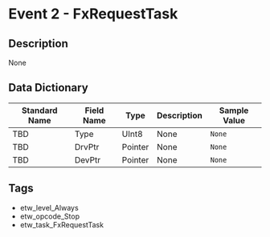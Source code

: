 # Event 2 - FxRequestTask

## Description
None

## Data Dictionary
|Standard Name|Field Name|Type|Description|Sample Value|
|---|---|---|---|---|
|TBD|Type|UInt8|None|`None`|
|TBD|DrvPtr|Pointer|None|`None`|
|TBD|DevPtr|Pointer|None|`None`|

## Tags
* etw_level_Always
* etw_opcode_Stop
* etw_task_FxRequestTask